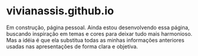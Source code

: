 # vivianassis.github.io

Em construção, página pessoal.
Ainda estou desenvolvendo essa página, buscando inspiração em temas e cores para deixar tudo mais harmonioso.
Mas a idéia é que ela substitua todas as minhas informações anteriores usadas nas apresentações de forma clara e objetiva.

